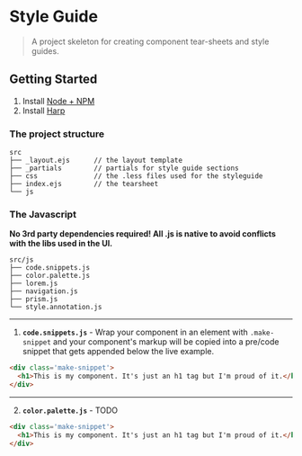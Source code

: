 # Style Guide 

> A project skeleton for creating component tear-sheets and style guides.

## Getting Started
1. Install [Node + NPM](http://nodejs.org/)
2. Install [Harp](http://harpjs.com/)

### The project structure
```
src
├── _layout.ejs      // the layout template
├── _partials        // partials for style guide sections
├── css              // the .less files used for the styleguide
├── index.ejs        // the tearsheet   
└── js

```

### The Javascript
**No 3rd party dependencies required! All .js is native to avoid conflicts with the libs used in the UI.**

```
src/js
├── code.snippets.js
├── color.palette.js
├── lorem.js
├── navigation.js
├── prism.js
└── style.annotation.js
```

---
1. **``code.snippets.js``** - Wrap your component in an element with ``.make-snippet`` and your component's markup will be copied into a pre/code snippet that gets appended below the live example.

```html
<div class='make-snippet'>
  <h1>This is my component. It's just an h1 tag but I'm proud of it.</h1>
</div>
```
---
2. **``color.palette.js``** - TODO

```html
<div class='make-snippet'>
  <h1>This is my component. It's just an h1 tag but I'm proud of it.</h1>
</div>
```

